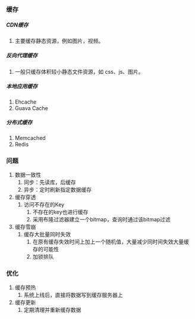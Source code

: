 ### 缓存
##### CDN缓存
1. 主要缓存静态资源，例如图片，视频。
##### 反向代理缓存
1. 一般只缓存体积较小静态文件资源，如 css、js、图片。
##### 本地应用缓存
1. Ehcache
2. Guava Cache
##### 分布式缓存
1. Memcached
2. Redis

### 问题
1. 数据一致性
    1. 同步：先读库，后缓存
    2. 异步：定时刷新指定数据缓存
2. 缓存穿透
    1. 访问不存在的Key
        1. 不存在的key也进行缓存
        2. 采用布隆过滤器建立一个bitmap，查询时通过该bitmap过滤
3. 缓存雪崩
    1. 缓存大批量同时失效
        1. 在原有缓存失效时间上加上一个随机值，大量减少同时间失效大量缓存的可能性
        2. 加锁排队
        
### 优化
1. 缓存预热
    1. 系统上线后，直接将数据写到缓存服务器上
2. 缓存更新
    1. 定期清理并重新缓存数据
    